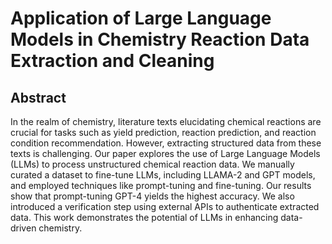 # Application of Large Language Models in Chemistry Reaction Data Extraction and Cleaning
## Abstract
In the realm of chemistry, literature texts elucidating chemical reactions are crucial for tasks such as yield prediction, reaction prediction, and reaction condition recommendation. However, extracting structured data from these texts is challenging. Our paper explores the use of Large Language Models (LLMs) to process unstructured chemical reaction data. We manually curated a dataset to fine-tune LLMs, including LLAMA-2 and GPT models, and employed techniques like prompt-tuning and fine-tuning. Our results show that prompt-tuning GPT-4 yields the highest accuracy. We also introduced a verification step using external APIs to authenticate extracted data. This work demonstrates the potential of LLMs in enhancing data-driven chemistry.

